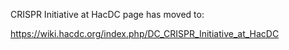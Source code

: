 CRISPR Initiative at HacDC page has moved to:

<https://wiki.hacdc.org/index.php/DC_CRISPR_Initiative_at_HacDC>
